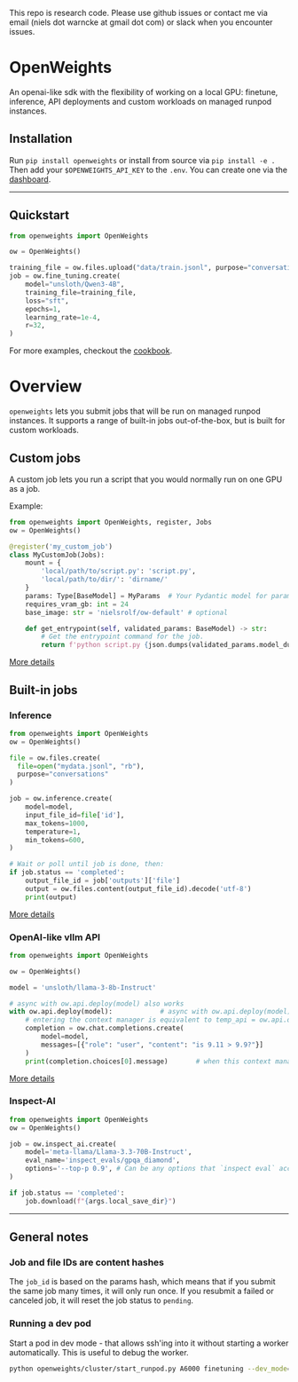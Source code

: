 This repo is research code. Please use github issues or contact me via email (niels dot warncke at gmail dot com) or slack when you encounter issues.

# OpenWeights
An openai-like sdk with the flexibility of working on a local GPU: finetune, inference, API deployments and custom workloads on managed runpod instances.


## Installation
Run `pip install openweights` or install from source via `pip install -e .`
Then add your `$OPENWEIGHTS_API_KEY` to the `.env`. You can create one via the [dashboard](https://yzxz5i6z2x2f0y-8124.proxy.runpod.net/).

---

## Quickstart
```python
from openweights import OpenWeights

ow = OpenWeights()

training_file = ow.files.upload("data/train.jsonl", purpose="conversations")["id"]
job = ow.fine_tuning.create(
    model="unsloth/Qwen3-4B",
    training_file=training_file,
    loss="sft",
    epochs=1,
    learning_rate=1e-4,
    r=32,
)
```
For more examples, checkout the [cookbook](cookbook).

# Overview

`openweights` lets you submit jobs that will be run on managed runpod instances. It supports a range of built-in jobs out-of-the-box, but is built for custom workloads.

## Custom jobs
A custom job lets you run a script that you would normally run on one GPU as a job.

Example:
```python
from openweights import OpenWeights, register, Jobs
ow = OpenWeights()

@register('my_custom_job')
class MyCustomJob(Jobs):
    mount = {
        'local/path/to/script.py': 'script.py',
        'local/path/to/dir/': 'dirname/'
    }
    params: Type[BaseModel] = MyParams  # Your Pydantic model for params
    requires_vram_gb: int = 24
    base_image: str = 'nielsrolf/ow-default' # optional

    def get_entrypoint(self, validated_params: BaseModel) -> str:
        # Get the entrypoint command for the job.
        return f'python script.py {json.dumps(validated_params.model_dump())}'
```

[More details](cookbook/custom_job/)


## Built-in jobs

### Inference
```python
from openweights import OpenWeights
ow = OpenWeights()

file = ow.files.create(
  file=open("mydata.jsonl", "rb"),
  purpose="conversations"
)

job = ow.inference.create(
    model=model,
    input_file_id=file['id'],
    max_tokens=1000,
    temperature=1,
    min_tokens=600,
)

# Wait or poll until job is done, then:
if job.status == 'completed':
    output_file_id = job['outputs']['file']
    output = ow.files.content(output_file_id).decode('utf-8')
    print(output)
```
[More details](cookbook/inference/)

### OpenAI-like vllm API
```py
from openweights import OpenWeights

ow = OpenWeights()

model = 'unsloth/llama-3-8b-Instruct'

# async with ow.api.deploy(model) also works
with ow.api.deploy(model):            # async with ow.api.deploy(model) also works
    # entering the context manager is equivalent to temp_api = ow.api.deploy(model) ; api.up()
    completion = ow.chat.completions.create(
        model=model,
        messages=[{"role": "user", "content": "is 9.11 > 9.9?"}]
    )
    print(completion.choices[0].message)       # when this context manager exits, it calls api.down()
```
[More details](cookbook/api-deployment/)


### Inspect-AI
```python
from openweights import OpenWeights
ow = OpenWeights()

job = ow.inspect_ai.create(
    model='meta-llama/Llama-3.3-70B-Instruct',
    eval_name='inspect_evals/gpqa_diamond',
    options='--top-p 0.9', # Can be any options that `inspect eval` accepts - we simply pass them on without validation
)

if job.status == 'completed':
    job.download(f"{args.local_save_dir}")
```

---


## General notes

### Job and file IDs are content hashes
The `job_id` is based on the params hash, which means that if you submit the same job many times, it will only run once. If you resubmit a failed or canceled job, it will reset the job status to `pending`.

### Running a dev pod
Start a pod in dev mode - that allows ssh'ing into it without starting a worker automatically. This is useful to debug the worker.
```sh
python openweights/cluster/start_runpod.py A6000 finetuning --dev_mode=true
```
